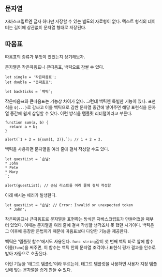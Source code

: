 ## 문자열

자바스크립트엔 글자 하나만 저장할 수 있는 별도의 자료형이 없다. 텍스트 형식의 데이터는 길이에 상관없이 문자열 형태로 저장된다.

## 따옴표

따옴표의 종류가 무엇이 있었는지 상기해보자.

문자열은 작은따옴표나 큰따옴표, 백틱으로 감쌀 수 있다.

    let single = '작은따옴표';
    let double = "큰따옴표";

    let backticks = `백틱`;

작은따옴표와 큰따옴표는 기능상 차이가 없다. 그런데 백틱엔 특별한 기능이 있다. 표현식을 `${...}`로 감싸고 이를 백틱으로 감싼 문자열 중간에 넣어주면 해당 표현식을 문자열 중간에 쉽게 삽입할 수 있다. 이런 방식을 템플릿 리터럴이라고 부른다.

    function sum(a, b) {
      return a + b;
    }

    alert(`1 + 2 = ${sum(1, 2)}.`); // 1 + 2 = 3.

백틱을 사용하면 문자열을 여러 줄에 걸쳐 작성할 수도 있다.

    let guestList = `손님:
    * John
    * Pete
    * Mary
    `;

    alert(guestList); // 손님 리스트를 여러 줄에 걸쳐 작성함

아래 예시는 에러가 발생한다.

    let guestList = "손님: // Error: Invalid or unexpected token
      * John";
작은따옴표나 큰따옴표로 문자열을 표현하는 방식은 자바스크립트가 만들어졌을 때부터 있었다. 이때는 문자열을 여러 줄에 걸쳐 작성할 생각조차 못 했던 시기이다. 백틱은 그 이후에 등장한 문법이기 때문에 따옴표보다 다양한 기능을 제공한다.

백틱은 '템플릿 함수'에서도 사용된다. `func string`같이 첫 번째 백틱 바로 앞에 함수 이름(`func`)을 써주면, 이 함수는 백틱 안의 문자열 조각이나 표현식 평가 결과를 인수로 받아 자동으로 호출된다.

이런 기능을 '태그드 템플릿'이라 부르는데, 태그드 템플릿을 사용하면 사용자 지정 템플릿에 맞는 문자열을 쉽게 만들 수 있다.